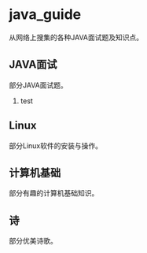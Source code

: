 # java_guide

从网络上搜集的各种JAVA面试题及知识点。

## JAVA面试

部分JAVA面试题。

1. test

## Linux

部分Linux软件的安装与操作。

## 计算机基础

部分有趣的计算机基础知识。

## 诗

部分优美诗歌。
